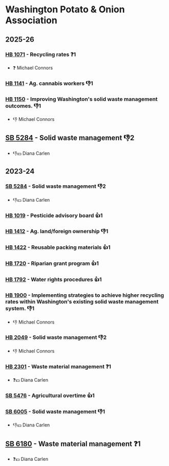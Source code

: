 # Washington Potato & Onion Association
## 2025-26

### [HB 1071](/bill/2025-26/hb/1071/) - Recycling rates   ❓1
* ❓ Michael Connors

### [HB 1141](/bill/2025-26/hb/1141/) - Ag. cannabis workers  👎1 

### [HB 1150](/bill/2025-26/hb/1150/) - Improving Washington's solid waste management outcomes.  👎1 
* 👎 Michael Connors

## [SB 5284](/bill/2025-26/sb/5284/) - Solid waste management  👎2 
* 👎💵 Diana Carlen

## 2023-24

### [SB 5284](/bill/2023-24/sb/5284/) - Solid waste management  👎2 
* 👎💵 Diana Carlen

### [HB 1019](/bill/2023-24/hb/1019/) - Pesticide advisory board 👍1  

### [HB 1412](/bill/2023-24/hb/1412/) - Ag. land/foreign ownership  👎1 

### [HB 1422](/bill/2023-24/hb/1422/) - Reusable packing materials 👍1  

### [HB 1720](/bill/2023-24/hb/1720/) - Riparian grant program 👍1  

### [HB 1792](/bill/2023-24/hb/1792/) - Water rights procedures 👍1  

### [HB 1900](/bill/2023-24/hb/1900/) - Implementing strategies to achieve higher recycling rates within Washington's existing solid waste management system.  👎1 
* 👎 Michael Connors

### [HB 2049](/bill/2023-24/hb/2049/) - Solid waste management  👎2 
* 👎 Michael Connors

### [HB 2301](/bill/2023-24/hb/2301/) - Waste material management   ❓1
* ❓💵 Diana Carlen

### [SB 5476](/bill/2023-24/sb/5476/) - Agricultural overtime 👍1  

### [SB 6005](/bill/2023-24/sb/6005/) - Solid waste management  👎1 
* 👎💵 Diana Carlen

## [SB 6180](/bill/2023-24/sb/6180/) - Waste material management   ❓1
* ❓💵 Diana Carlen
